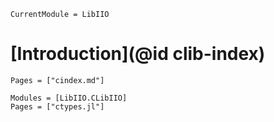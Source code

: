 ```@meta
CurrentModule = LibIIO
```

# [Introduction](@id clib-index)


```@index
Pages = ["cindex.md"]
```

```@autodocs
Modules = [LibIIO.CLibIIO]
Pages = ["ctypes.jl"]
```